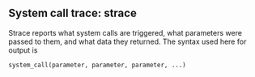 ## System call trace: strace 

Strace reports what system calls are triggered, what parameters were passed to them, and what data they returned. The syntax used here for output is   

`system_call(parameter, parameter, parameter, ...)`

